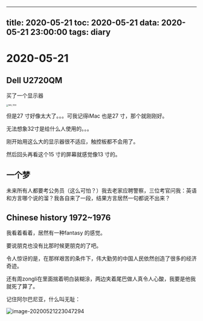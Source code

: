 
---
title: 2020-05-21
toc: 2020-05-21
data: 2020-05-21 23:00:00
tags: diary
---


# 2020-05-21

## Dell U2720QM

买了一个显示器

<img src="https://tva1.sinaimg.cn/large/007S8ZIlgy1gf05j8e2chj31400u0u0y.jpg" alt="IMG_7618" style="zoom:33%;" />

但是27 寸好像太大了。。。可我记得iMac 也是27 寸，那个就刚刚好。

无法想象32寸是给什么人使用的。。。

刚开始用这么大的显示器很不适应，触控板都不会用了。

然后回头再看这个15 寸的屏幕就感觉像13 寸的。

## 一个梦

未来所有人都要考公务员（这么可怕？）我去老家应聘警察，三位考官问我：英语和方言哪个说的溜？我各自来了一段，结果方言居然一句都说不出来？

## Chinese history 1972~1976

我看着看着，居然有一种fantasy 的感觉。

要说朋克也没有比那时候更朋克的了吧。

令人惊讶的是，在那样艰苦的条件下，伟大勤劳的中国人民依然创造了很多的经济奇迹。

还有周zongli在里面揣着明白装糊涂，两边夹着尾巴做人真令人心酸，我要是他我就死了算了。

记住阿尔巴尼亚，什么叫无耻：

![image-20200521223047294](https://tva1.sinaimg.cn/large/007S8ZIlgy1gf0fzlqpnxj30u01dfx0e.jpg)
